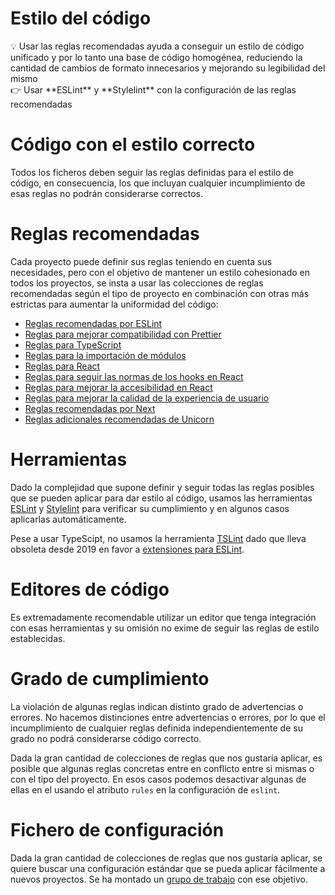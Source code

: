 # Estilo del código

<aside>
💡 Usar las reglas recomendadas ayuda a conseguir un estilo de código unificado y por lo tanto una base de código homogénea, reduciendo la cantidad de cambios de formato innecesarios y mejorando su legibilidad del mismo

</aside>

<aside>
👉 Usar **ESLint** y **Stylelint** con la configuración de las reglas recomendadas

</aside>

# Código con el estilo correcto

Todos los ficheros deben seguir las reglas definidas para el estilo de código, en consecuencia, los que incluyan cualquier incumplimiento de esas reglas no podrán considerarse correctos.

# Reglas recomendadas

Cada proyecto puede definir sus reglas teniendo en cuenta sus necesidades, pero con el objetivo de mantener un estilo cohesionado en todos los proyectos, se insta a usar las colecciones de reglas recomendadas según el tipo de proyecto en combinación con otras más estrictas para aumentar la uniformidad del código:

- [Reglas recomendadas por ESLint](https://eslint.org/docs/latest/rules/)
- [Reglas para mejorar compatibilidad con Prettier](https://github.com/prettier/eslint-plugin-prettier)
- [Reglas para TypeScript](https://typescript-eslint.io/rules/)
- [Reglas para la importación de módulos](https://github.com/import-js/eslint-plugin-import)
- [Reglas para React](https://github.com/jsx-eslint/eslint-plugin-react)
- [Reglas para seguir las normas de los hooks en React](https://legacy.reactjs.org/docs/hooks-rules.html)
- [Reglas para mejorar la accesibilidad en React](https://github.com/jsx-eslint/eslint-plugin-jsx-a11y)
- [Reglas para mejorar la calidad de la experiencia de usuario](https://web.dev/vitals/)
- [Reglas recomendadas por Next](https://nextjs.org/docs/basic-features/eslint#eslint-plugin)
- [Reglas adicionales recomendadas de Unicorn](https://github.com/sindresorhus/eslint-plugin-unicorn)

# Herramientas

Dado la complejidad que supone definir y seguir todas las reglas posibles que se pueden aplicar para dar estilo al código, usamos las herramientas [ESLint](https://eslint.org) y [Stylelint](https://stylelint.io) para verificar su cumplimiento y en algunos casos aplicarlas automáticamente.

Pese a usar TypeScipt, no usamos la herramienta [TSLint](https://palantir.github.io/tslint/) dado que lleva obsoleta desde 2019 en favor a [extensiones para ESLint](https://typescript-eslint.io).

# Editores de código

Es extremadamente recomendable utilizar un editor que tenga integración con esas herramientas y su omisión no exime de seguir las reglas de estilo establecidas.

# Grado de cumplimiento

La violación de algunas reglas indican distinto grado de advertencias o errores. No hacemos distinciones entre advertencias o errores, por lo que el incumplimiento de cualquier reglas definida independientemente de su grado no podrá considerarse código correcto.

Dada la gran cantidad de colecciones de reglas que nos gustaría aplicar, es posible que algunas reglas concretas entre en conflicto entre si mismas o con el tipo del proyecto. En esos casos podemos desactivar algunas de ellas en el usando el atributo `rules` en la configuración de `eslint`.

# Fichero de configuración

Dada la gran cantidad de colecciones de reglas que nos gustaría aplicar, se quiere buscar una configuración estándar que se pueda aplicar fácilmente a nuevos proyectos. Se ha montado un [grupo de trabajo](https://www.notion.so/028587c06fe74fb38ee914dff7816d0c?pvs=21) con ese objetivo.
